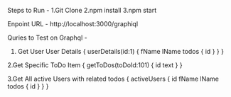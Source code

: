 Steps to Run -
1.Git Clone
2.npm install
3.npm start

Enpoint URL - http://localhost:3000/graphiql

Quries to Test on Graphql - 


1. Get User User Details
{
  userDetails(id:1) {
    fName
    lName
    todos {
      id
    }
  }
}

2.Get Specific ToDo Item
{
  getToDos(toDoId:101) {
    id
    text
  }
}


3.Get All active Users with related todos
{
  activeUsers {
    id
    fName
    lName
    todos {
      id
    }
  }
}

